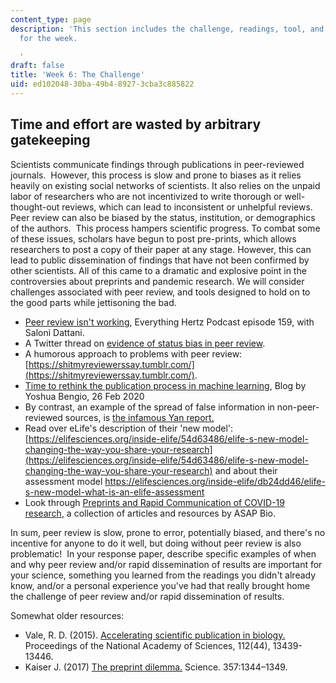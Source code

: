 ```yaml
---
content_type: page
description: 'This section includes the challenge, readings, tool, and response paper
  for the week.

  '
draft: false
title: 'Week 6: The Challenge'
uid: ed102048-30ba-49b4-8927-3cba3c885822
---
```

## Time and effort are wasted by arbitrary gatekeeping

Scientists communicate findings through publications in peer-reviewed journals.  However, this process is slow and prone to biases as it relies heavily on existing social networks of scientists. It also relies on the unpaid labor of researchers who are not incentivized to write thorough or well-thought-out reviews, which can lead to inconsistent or unhelpful reviews. Peer review can also be biased by the status, institution, or demographics of the authors.  This process hampers scientific progress. To combat some of these issues, scholars have begun to post pre-prints, which allows researchers to post a copy of their paper at any stage. However, this can lead to public dissemination of findings that have not been confirmed by other scientists. All of this came to a dramatic and explosive point in the controversies about preprints and pandemic research. We will consider challenges associated with peer review, and tools designed to hold on to the good parts while jettisoning the bad. 

- [Peer review isn't working](https://everythinghertz.com/159), Everything Hertz Podcast episode 159, with Saloni Dattani.
- A Twitter thread on [evidence of status bias in peer review](https://twitter.com/BrianNosek/status/1568270176847552512).
- A humorous approach to problems with peer review: [https://shitmyreviewerssay.tumblr.com/](https://shitmyreviewerssay.tumblr.com/).
- [Time to rethink the publication process in machine learning](https://yoshuabengio.org/2020/02/26/time-to-rethink-the-publication-process-in-machine-learning/), Blog by Yoshua Bengio, 26 Feb 2020
- By contrast, an example of the spread of false information in non-peer-reviewed sources, is [the infamous Yan report.](https://www.washingtonpost.com/technology/2021/02/12/china-covid-misinformation-li-meng-yan/)
- Read over eLife's description of their 'new model': [https://elifesciences.org/inside-elife/54d63486/elife-s-new-model-changing-the-way-you-share-your-research](https://elifesciences.org/inside-elife/54d63486/elife-s-new-model-changing-the-way-you-share-your-research) and about their assessment model https://elifesciences.org/inside-elife/db24dd46/elife-s-new-model-what-is-an-elife-assessment
- Look through [Preprints and Rapid Communication of COVID-19 research](https://asapbio.org/preprints-and-covid-19), a collection of articles and resources by ASAP Bio. 

In sum, peer review is slow, prone to error, potentially biased, and there's no incentive for anyone to do it well, but doing without peer review is also problematic!  In your response paper, describe specific examples of when and why peer review and/or rapid dissemination of results are important for your science, something you learned from the readings you didn't already know, and/or a personal experience you've had that really brought home the challenge of peer review and/or rapid dissemination of results.

Somewhat older resources:

- Vale, R. D. (2015). [Accelerating scientific publication in biology.](https://www.pnas.org/content/112/44/13439) Proceedings of the National Academy of Sciences, 112(44), 13439-13446.
- Kaiser J. (2017) [The preprint dilemma.](https://www.science.org/doi/full/10.1126/science.357.6358.1344) Science. 357:1344–1349.